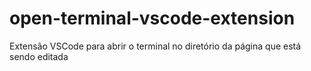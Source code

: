 # open-terminal-vscode-extension
Extensão VSCode para abrir o terminal no diretório da página que está sendo editada
